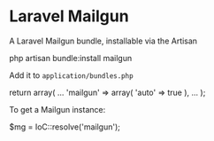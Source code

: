 # Laravel Mailgun

A Laravel Mailgun bundle, installable via the Artisan

  php artisan bundle:install mailgun

Add it to `application/bundles.php`

  return array(
    ...
    'mailgun' => array(
      'auto' => true
    ),
    ...
  );

To get a Mailgun instance:

  $mg = IoC::resolve('mailgun');